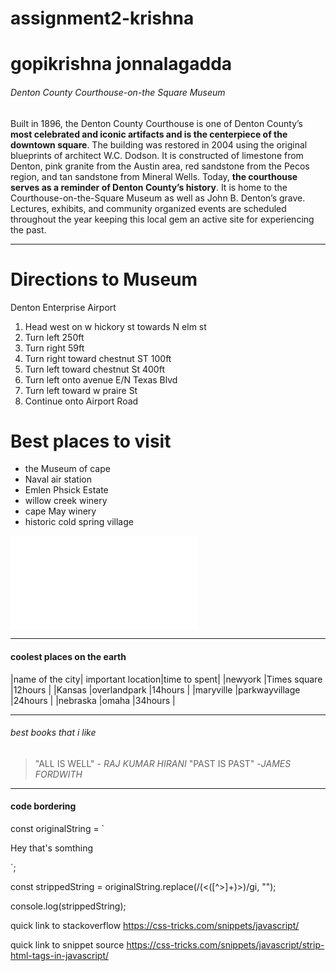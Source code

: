 # assignment2-krishna
# gopikrishna jonnalagadda
  
###### Denton County Courthouse-on-the Square Museum

Built in 1896, the Denton County Courthouse is one of Denton County’s **most celebrated and iconic artifacts and is the centerpiece of the downtown square**. The building was restored in 2004 using the original blueprints of architect W.C. Dodson. It is constructed of limestone from Denton, pink granite from the Austin area, red sandstone from the Pecos region, and tan sandstone from Mineral Wells. Today, **the courthouse serves as a reminder of Denton County’s history**. It is home to the Courthouse-on-the-Square Museum as well as John B. Denton’s grave. Lectures, exhibits, and community organized events are scheduled throughout the year keeping this local gem an active site for experiencing the past.
- - -
# Directions to Museum
Denton Enterprise Airport
1. Head west on w hickory st towards N elm st
2. Turn left  250ft
3. Turn right 59ft
4. Turn right toward chestnut ST 100ft
5. Turn left toward chestnut St  400ft
6. Turn left onto avenue E/N Texas Blvd
7. Turn left toward w praire St
8. Continue onto Airport Road
# Best places to visit
- the Museum of cape
- Naval air station
- Emlen Phsick Estate
- willow creek winery
- cape May winery
- historic cold spring village 


![AboutMefile](AboutMe.md)




----------
#### coolest places on the earth
|name of the city| important location|time to spent|
|newyork         |Times square     |12hours      |
|Kansas          |overlandpark     |14hours      |
|maryville       |parkwayvillage   |24hours      |
|nebraska        |omaha            |34hours      |


---------------
###### best books that i like
> "ALL IS WELL" - *RAJ KUMAR HIRANI*
> "PAST IS PAST" -*JAMES FORDWITH*


----------------
#### code bordering
const originalString = `
  <div>
    <p>Hey that's <span>somthing</span></p>
  </div>
`;

const strippedString = originalString.replace(/(<([^>]+)>)/gi, "");

console.log(strippedString);

quick link to stackoverflow
https://css-tricks.com/snippets/javascript/

quick link to snippet source
https://css-tricks.com/snippets/javascript/strip-html-tags-in-javascript/


